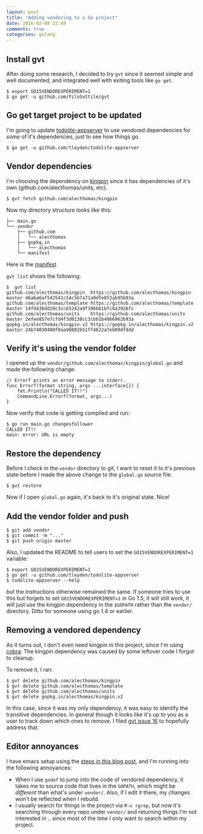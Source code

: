 ```yaml
---
layout: post
title: "Adding vendoring to a Go project"
date: 2016-02-08 22:49
comments: true
categories: golang
---
```


## Install gvt

After doing some research, I decided to try `gvt` since it seemed simple and well documented, and integrated well with exiting tools like `go get`.

```
$ export GO15VENDOREXPERIMENT=1
$ go get -u github.com/FiloSottile/gvt
```

## Go get target project to be updated

I'm going to update [todolite-appserver](https://github.com/tleyden/todolite-appserver) to use vendored dependencies for *some* of it's dependencies, just to see how things go.

```
$ go get -u github.com/tleyden/todolite-appserver
```

## Vendor dependencies

I'm choosing the dependency on [kingpin](github.com/alecthomas/kingpin) since it has dependencies of it's own (github.com/alecthomas/units, etc).

```
$ gvt fetch github.com/alecthomas/kingpin
```

Now my directory structure looks like this:

```
├── main.go
└── vendor
    ├── github.com
    │   └── alecthomas
    ├── gopkg.in
    │   └── alecthomas
    └── manifest
```

Here is the [manifest](https://gist.github.com/tleyden/60328c7e0fd778970314)

`gvt list` shows the following:

```
$  gvt list
github.com/alecthomas/kingpin  https://github.com/alecthomas/kingpin  master 46aba6af542541c54c5b7a71a9dfe8f2ab95b93a
github.com/alecthomas/template https://github.com/alecthomas/template master 14fd436dd20c3cc65242a9f396b61bfc8a3926fc
github.com/alecthomas/units    https://github.com/alecthomas/units    master 2efee857e7cfd4f3d0138cc3cbb1b4966962b93a
gopkg.in/alecthomas/kingpin.v2 https://gopkg.in/alecthomas/kingpin.v2 master 24b74030480f0aa98802b51ff4622a7eb09dfddd
```

## Verify it's using the vendor folder


I opened up the `vendor/github.com/alecthomas/kingpin/global.go` and made the following change:

```
// Errorf prints an error message to stderr.
func Errorf(format string, args ...interface{}) {
	fmt.Println("CALLED IT!!")
	CommandLine.Errorf(format, args...)
}
```

Now verify that code is getting compiled and run:

```
$ go run main.go changesfollower
CALLED IT!!
main: error: URL is empty
```

## Restore the dependency

Before I check in the `vendor` directory to git, I want to reset it to it's previous state before I made the above change to the `global.go` source file.

```
$ gvt restore
```

Now if I open `global.go` again, it's back to it's original state.  Nice!

## Add the vendor folder and push

```
$ git add vendor
$ git commit -m "..."
$ git push origin master
```

Also, I updated the README to tell users to set the `GO15VENDOREXPERIMENT=1` variable:


```
$ export GO15VENDOREXPERIMENT=1
$ go get -u github.com/tleyden/todolite-appserver
$ todolite-appserver --help
```

but the instructions otherwise remained the same.  If someone tries to use this but forgets to set `GO15VENDOREXPERIMENT=1` in Go 1.5, it will still work, it will just use the kingpin dependency in the `$GOPATH` rather than the `vendor/` directory.  Ditto for someone using go 1.4 or earlier.

## Removing a vendored dependency

As it turns out, I don't even need kingpin in this project, since I'm using [cobra](https://github.com/spf13/cobra).  The kingpin dependency was caused by some leftover code I forgot to cleanup.

To remove it, I ran:

```
$ gvt delete github.com/alecthomas/kingpin
$ gvt delete github.com/alecthomas/template
$ gvt delete github.com/alecthomas/units
$ gvt delete gopkg.in/alecthomas/kingpin.v2
```

In this case, since it was my only dependency, it was easy to identify the transitive dependencies.  In general though it looks like it's up to you as a user to track down which ones to remove.  I filed [gvt issue 16](https://github.com/FiloSottile/gvt/issues/16) to hopefully address that.

## Editor annoyances

I have emacs setup using the [steps in this blog post](http://tleyden.github.io/blog/2014/05/22/configure-emacs-as-a-go-editor-from-scratch/), and I'm running into the following annoyances:

* When I use `godef` to jump into the code of vendored dependency, it takes me to source code that lives in the `GOPATH`, which might be *different* than what's under `vendor/`.  Also, if I edit it there, my changes won't be reflected when I rebuild.
* I usually search for things in the project via `M-x rgrep`, but now it's searching through every repo under `vendor/` and returning things I'm not interested in .. since most of the time I only want to search within my project.



